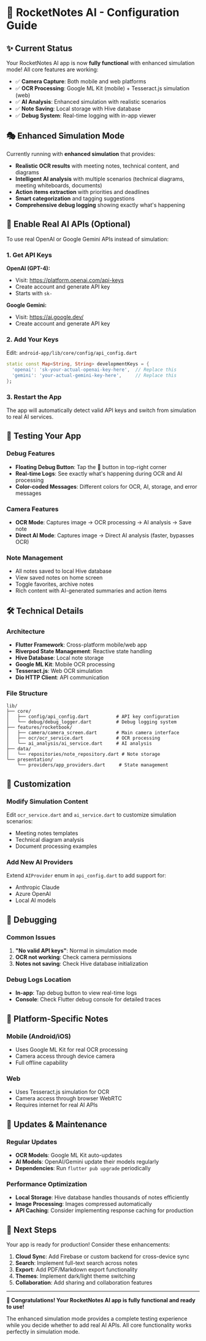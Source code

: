 # 🚀 RocketNotes AI - Configuration Guide

## ✨ Current Status

Your RocketNotes AI app is now **fully functional** with enhanced simulation mode! All core features are working:

- ✅ **Camera Capture**: Both mobile and web platforms
- ✅ **OCR Processing**: Google ML Kit (mobile) + Tesseract.js simulation (web)
- ✅ **AI Analysis**: Enhanced simulation with realistic scenarios
- ✅ **Note Saving**: Local storage with Hive database
- ✅ **Debug System**: Real-time logging with in-app viewer

## 🎭 Enhanced Simulation Mode

Currently running with **enhanced simulation** that provides:
- **Realistic OCR results** with meeting notes, technical content, and diagrams
- **Intelligent AI analysis** with multiple scenarios (technical diagrams, meeting whiteboards, documents)
- **Action items extraction** with priorities and deadlines
- **Smart categorization** and tagging suggestions
- **Comprehensive debug logging** showing exactly what's happening

## 🔧 Enable Real AI APIs (Optional)

To use real OpenAI or Google Gemini APIs instead of simulation:

### 1. Get API Keys

**OpenAI (GPT-4):**
- Visit: https://platform.openai.com/api-keys
- Create account and generate API key
- Starts with `sk-`

**Google Gemini:**
- Visit: https://ai.google.dev/
- Create account and generate API key

### 2. Add Your Keys

Edit: `android-app/lib/core/config/api_config.dart`

```dart
static const Map<String, String> developmentKeys = {
  'openai': 'sk-your-actual-openai-key-here',  // Replace this
  'gemini': 'your-actual-gemini-key-here',     // Replace this
};
```

### 3. Restart the App

The app will automatically detect valid API keys and switch from simulation to real AI services.

## 🎯 Testing Your App

### Debug Features
- **Floating Debug Button**: Tap the 🐛 button in top-right corner
- **Real-time Logs**: See exactly what's happening during OCR and AI processing
- **Color-coded Messages**: Different colors for OCR, AI, storage, and error messages

### Camera Features
- **OCR Mode**: Captures image → OCR processing → AI analysis → Save note
- **Direct AI Mode**: Captures image → Direct AI analysis (faster, bypasses OCR)

### Note Management
- All notes saved to local Hive database
- View saved notes on home screen
- Toggle favorites, archive notes
- Rich content with AI-generated summaries and action items

## 🛠️ Technical Details

### Architecture
- **Flutter Framework**: Cross-platform mobile/web app
- **Riverpod State Management**: Reactive state handling
- **Hive Database**: Local note storage
- **Google ML Kit**: Mobile OCR processing
- **Tesseract.js**: Web OCR simulation
- **Dio HTTP Client**: API communication

### File Structure
```
lib/
├── core/
│   ├── config/api_config.dart          # API key configuration
│   └── debug/debug_logger.dart         # Debug logging system
├── features/rocketbook/
│   ├── camera/camera_screen.dart       # Main camera interface
│   ├── ocr/ocr_service.dart            # OCR processing
│   └── ai_analysis/ai_service.dart     # AI analysis
├── data/
│   └── repositories/note_repository.dart # Note storage
└── presentation/
    └── providers/app_providers.dart     # State management
```

## 🎨 Customization

### Modify Simulation Content
Edit `ocr_service.dart` and `ai_service.dart` to customize simulation scenarios:
- Meeting notes templates
- Technical diagram analysis
- Document processing examples

### Add New AI Providers
Extend `AIProvider` enum in `api_config.dart` to add support for:
- Anthropic Claude
- Azure OpenAI
- Local AI models

## 🐛 Debugging

### Common Issues
1. **"No valid API keys"**: Normal in simulation mode
2. **OCR not working**: Check camera permissions
3. **Notes not saving**: Check Hive database initialization

### Debug Logs Location
- **In-app**: Tap debug button to view real-time logs
- **Console**: Check Flutter debug console for detailed traces

## 📱 Platform-Specific Notes

### Mobile (Android/iOS)
- Uses Google ML Kit for real OCR processing
- Camera access through device camera
- Full offline capability

### Web
- Uses Tesseract.js simulation for OCR
- Camera access through browser WebRTC
- Requires internet for real AI APIs

## 🔄 Updates & Maintenance

### Regular Updates
- **OCR Models**: Google ML Kit auto-updates
- **AI Models**: OpenAI/Gemini update their models regularly
- **Dependencies**: Run `flutter pub upgrade` periodically

### Performance Optimization
- **Local Storage**: Hive database handles thousands of notes efficiently
- **Image Processing**: Images compressed automatically
- **API Caching**: Consider implementing response caching for production

## 🌟 Next Steps

Your app is ready for production! Consider these enhancements:

1. **Cloud Sync**: Add Firebase or custom backend for cross-device sync
2. **Search**: Implement full-text search across notes
3. **Export**: Add PDF/Markdown export functionality
4. **Themes**: Implement dark/light theme switching
5. **Collaboration**: Add sharing and collaboration features

---

**🎉 Congratulations! Your RocketNotes AI app is fully functional and ready to use!**

The enhanced simulation mode provides a complete testing experience while you decide whether to add real AI APIs. All core functionality works perfectly in simulation mode.
